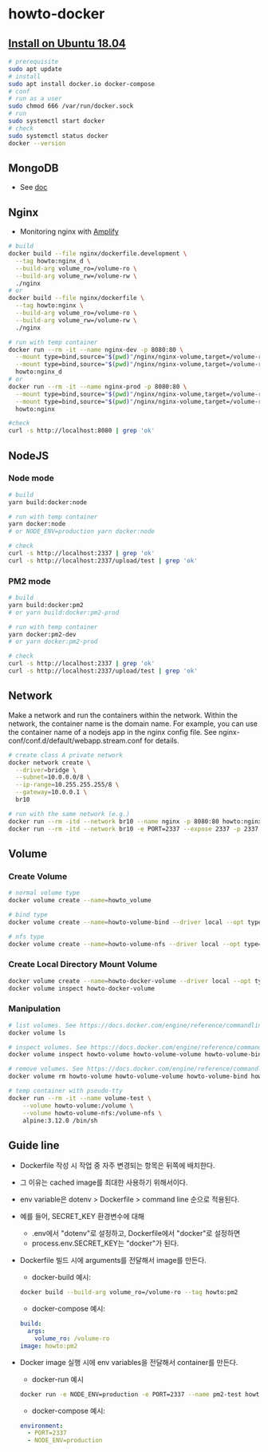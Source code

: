 # howto-docker

## [Install on Ubuntu 18.04](https://docs.docker.com/engine/install/ubuntu/)

```sh
# prerequisite
sudo apt update
# install
sudo apt install docker.io docker-compose
# conf
# run as a user
sudo chmod 666 /var/run/docker.sock
# run
sudo systemctl start docker
# check
sudo systemctl status docker
docker --version
```
## MongoDB

- See [doc](./mongodb/readme.md)

## Nginx

- Monitoring nginx with [Amplify](https://amplify.nginx.com/signup/)

```sh
# build
docker build --file nginx/dockerfile.development \
  --tag howto:nginx_d \
  --build-arg volume_ro=/volume-ro \
  --build-arg volume_rw=/volume-rw \
  ./nginx
# or
docker build --file nginx/dockerfile \
  --tag howto:nginx \
  --build-arg volume_ro=/volume-ro \
  --build-arg volume_rw=/volume-rw \
  ./nginx

# run with temp container
docker run --rm -it --name nginx-dev -p 8080:80 \
  --mount type=bind,source="$(pwd)"/nginx/nginx-volume,target=/volume-ro,readonly \
  --mount type=bind,source="$(pwd)"/nginx/nginx-volume,target=/volume-rw \
  howto:nginx_d
# or
docker run --rm -it --name nginx-prod -p 8080:80 \
  --mount type=bind,source="$(pwd)"/nginx/nginx-volume,target=/volume-ro,readonly \
  --mount type=bind,source="$(pwd)"/nginx/nginx-volume,target=/volume-rw \
  howto:nginx

#check
curl -s http://localhost:8080 | grep 'ok'
```

## NodeJS

### Node mode

```sh
# build
yarn build:docker:node

# run with temp container
yarn docker:node
# or NODE_ENV=production yarn docker:node

# check
curl -s http://localhost:2337 | grep 'ok'
curl -s http://localhost:2337/upload/test | grep 'ok'
```

### PM2 mode

```sh
# build
yarn build:docker:pm2
# or yarn build:docker:pm2-prod

# run with temp container
yarn docker:pm2-dev
# or yarn docker:pm2-prod

# check
curl -s http://localhost:2337 | grep 'ok'
curl -s http://localhost:2337/upload/test | grep 'ok'
```

## Network

Make a network and run the containers within the network.
Within the network, the container name is the domain name.
For example, you can use the container name of a nodejs app in the nginx config file.
See nginx-conf/conf.d/default/webapp.stream.conf for details.

```sh
# create class A private network
docker network create \
  --driver=bridge \
  --subnet=10.0.0.0/8 \
  --ip-range=10.255.255.255/8 \
  --gateway=10.0.0.1 \
  br10

# run with the same network (e.g.)
docker run --rm -itd --network br10 --name nginx -p 8080:80 howto:nginx
docker run --rm -itd --network br10 -e PORT=2337 --expose 2337 -p 2337:2337 howto:pm2
```

## Volume

### Create Volume

```sh
# normal volume type
docker volume create --name=howto_volume

# bind type
docker volume create --name=howto-volume-bind --driver local --opt type=bind --opt device=$PWD/volume

# nfs type
docker volume create --name=howto-volume-nfs --driver local --opt type=nfs --opt device=:$PWD/volume --opt o=addr=127.0.0.1,rw
```

### Create Local Directory Mount Volume

```sh
docker volume create --name=howto-docker-volume --driver local --opt type=bind --opt device=:$PWD/volume
docker volume inspect howto-docker-volume
```

### Manipulation

```sh
# list volumes. See https://docs.docker.com/engine/reference/commandline/volume_ls/
docker volume ls

# inspect volumes. See https://docs.docker.com/engine/reference/commandline/volume_inspect/
docker volume inspect howto-volume howto-volume-volume howto-volume-bind howto-volume-nfs

# remove volumes. See https://docs.docker.com/engine/reference/commandline/volume_rm/
docker volume rm howto-volume howto-volume-volume howto-volume-bind howto-volume-nfs

# temp container with pseudo-tty
docker run --rm -it --name volume-test \
    --volume howto-volume:/volume \
    --volume howto-volume-nfs:/volume-nfs \
    alpine:3.12.0 /bin/sh
```

## Guide line

- Dockerfile 작성 시 작업 중 자주 변경되는 항목은 뒤쪽에 배치한다.
- 그 이유는 cached image를 최대한 사용하기 위해서이다.

- env variable은 dotenv > Dockerfile > command line 순으로 적용된다.
- 예를 들어, SECRET_KEY 환경변수에 대해
  - .env에서 "dotenv"로 설정하고, Dockerfile에서 "docker"로 설정하면
  - process.env.SECRET_KEY는 "docker"가 된다.

- Dockerfile 빌드 시에 arguments를 전달해서 image를 만든다.
  - docker-build 예시:
  ```sh
  docker build --build-arg volume_ro=/volume-ro --tag howto:pm2
  ```
  - docker-compose 예시:
  ```yml
  build:
    args:
      volume_ro: /volume-ro
  image: howto:pm2
  ```

- Docker image 실행 시에 env variables을 전달해서 container를 만든다.
  - docker-run 예시
  ```sh
  docker run -e NODE_ENV=production -e PORT=2337 --name pm2-test howto:pm2
  ```
  - docker-compose 예시:
  ```yml
  environment:
    - PORT=2337
    - NODE_ENV=production
  ```
